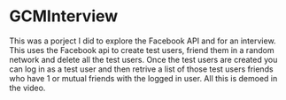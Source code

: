 # GCMInterview
This was a porject I did to explore the Facebook API and for an interview. This uses the Facebook api to create test users, friend them in a random network and delete all the test users. Once the test users are created you can log in as a test user and then retrive a list of those test users friends who have 1 or mutual friends with the logged in user. All this is demoed in the video.
